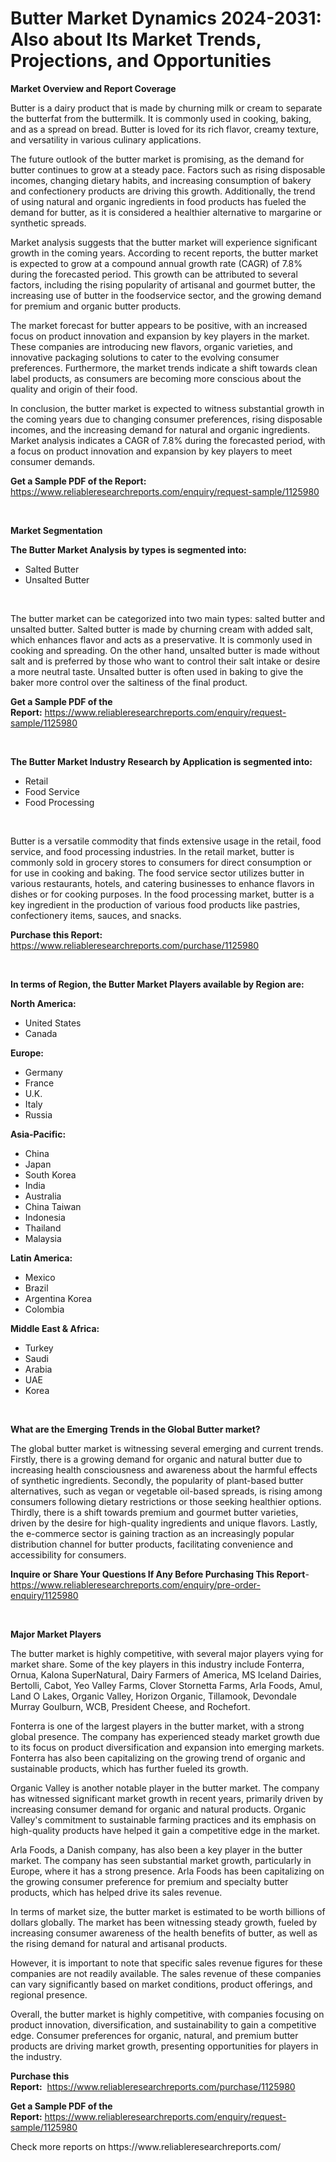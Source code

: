 <p><h1>Butter Market Dynamics 2024-2031: Also about Its Market Trends, Projections, and Opportunities</h1></p><p><strong>Market Overview and Report Coverage</strong></p>
<p><p>Butter is a dairy product that is made by churning milk or cream to separate the butterfat from the buttermilk. It is commonly used in cooking, baking, and as a spread on bread. Butter is loved for its rich flavor, creamy texture, and versatility in various culinary applications.</p><p>The future outlook of the butter market is promising, as the demand for butter continues to grow at a steady pace. Factors such as rising disposable incomes, changing dietary habits, and increasing consumption of bakery and confectionery products are driving this growth. Additionally, the trend of using natural and organic ingredients in food products has fueled the demand for butter, as it is considered a healthier alternative to margarine or synthetic spreads.</p><p>Market analysis suggests that the butter market will experience significant growth in the coming years. According to recent reports, the butter market is expected to grow at a compound annual growth rate (CAGR) of 7.8% during the forecasted period. This growth can be attributed to several factors, including the rising popularity of artisanal and gourmet butter, the increasing use of butter in the foodservice sector, and the growing demand for premium and organic butter products.</p><p>The market forecast for butter appears to be positive, with an increased focus on product innovation and expansion by key players in the market. These companies are introducing new flavors, organic varieties, and innovative packaging solutions to cater to the evolving consumer preferences. Furthermore, the market trends indicate a shift towards clean label products, as consumers are becoming more conscious about the quality and origin of their food.</p><p>In conclusion, the butter market is expected to witness substantial growth in the coming years due to changing consumer preferences, rising disposable incomes, and the increasing demand for natural and organic ingredients. Market analysis indicates a CAGR of 7.8% during the forecasted period, with a focus on product innovation and expansion by key players to meet consumer demands.</p></p>
<p><strong>Get a Sample PDF of the Report:</strong> <a href="https://www.reliableresearchreports.com/enquiry/request-sample/1125980">https://www.reliableresearchreports.com/enquiry/request-sample/1125980</a></p>
<p>&nbsp;</p>
<p><strong>Market Segmentation</strong></p>
<p><strong>The Butter Market Analysis by types is segmented into:</strong></p>
<p><ul><li>Salted Butter</li><li>Unsalted Butter</li></ul></p>
<p>&nbsp;</p>
<p><p>The butter market can be categorized into two main types: salted butter and unsalted butter. Salted butter is made by churning cream with added salt, which enhances flavor and acts as a preservative. It is commonly used in cooking and spreading. On the other hand, unsalted butter is made without salt and is preferred by those who want to control their salt intake or desire a more neutral taste. Unsalted butter is often used in baking to give the baker more control over the saltiness of the final product.</p></p>
<p><strong>Get a Sample PDF of the Report:</strong>&nbsp;<a href="https://www.reliableresearchreports.com/enquiry/request-sample/1125980">https://www.reliableresearchreports.com/enquiry/request-sample/1125980</a></p>
<p>&nbsp;</p>
<p><strong>The Butter Market Industry Research by Application is segmented into:</strong></p>
<p><ul><li>Retail</li><li>Food Service</li><li>Food Processing</li></ul></p>
<p>&nbsp;</p>
<p><p>Butter is a versatile commodity that finds extensive usage in the retail, food service, and food processing industries. In the retail market, butter is commonly sold in grocery stores to consumers for direct consumption or for use in cooking and baking. The food service sector utilizes butter in various restaurants, hotels, and catering businesses to enhance flavors in dishes or for cooking purposes. In the food processing market, butter is a key ingredient in the production of various food products like pastries, confectionery items, sauces, and snacks.</p></p>
<p><strong>Purchase this Report:</strong>&nbsp; <a href="https://www.reliableresearchreports.com/purchase/1125980">https://www.reliableresearchreports.com/purchase/1125980</a></p>
<p>&nbsp;</p>
<p><strong>In terms of Region, the Butter Market Players available by Region are:</strong></p>
<p>
    <p> <strong> North America: </strong>
        <ul>
            <li>United States</li>
            <li>Canada</li>
        </ul>
        </p> 
    <p> <strong> Europe: </strong>
        <ul>
            <li>Germany</li>
            <li>France</li>
            <li>U.K.</li>
            <li>Italy</li>
            <li>Russia</li>
        </ul>
        </p> 
    <p> <strong> Asia-Pacific: </strong>
        <ul>
            <li>China</li>
            <li>Japan</li>
            <li>South Korea</li>
            <li>India</li>
            <li>Australia</li>
            <li>China Taiwan</li>
            <li>Indonesia</li>
            <li>Thailand</li>
            <li>Malaysia</li>
        </ul>
        </p> 
    <p> <strong> Latin America: </strong>
        <ul>
            <li>Mexico</li>
            <li>Brazil</li>
            <li>Argentina Korea</li>
            <li>Colombia</li>
        </ul>
        </p> 
    <p> <strong> Middle East & Africa: </strong>
        <ul>
            <li>Turkey</li>
            <li>Saudi</li>
            <li>Arabia</li>
            <li>UAE</li>
            <li>Korea</li>
        </ul>
    </p>
    </p>
<p>&nbsp;</p>
<p><strong>What are the Emerging Trends in the Global Butter market?</strong></p>
<p><p>The global butter market is witnessing several emerging and current trends. Firstly, there is a growing demand for organic and natural butter due to increasing health consciousness and awareness about the harmful effects of synthetic ingredients. Secondly, the popularity of plant-based butter alternatives, such as vegan or vegetable oil-based spreads, is rising among consumers following dietary restrictions or those seeking healthier options. Thirdly, there is a shift towards premium and gourmet butter varieties, driven by the desire for high-quality ingredients and unique flavors. Lastly, the e-commerce sector is gaining traction as an increasingly popular distribution channel for butter products, facilitating convenience and accessibility for consumers.</p></p>
<p><strong>Inquire or Share Your Questions If Any Before Purchasing This Report</strong>- <a href="https://www.reliableresearchreports.com/enquiry/pre-order-enquiry/1125980">https://www.reliableresearchreports.com/enquiry/pre-order-enquiry/1125980</a></p>
<p>&nbsp;</p>
<p><strong>Major Market Players</strong></p>
<p><p>The butter market is highly competitive, with several major players vying for market share. Some of the key players in this industry include Fonterra, Ornua, Kalona SuperNatural, Dairy Farmers of America, MS Iceland Dairies, Bertolli, Cabot, Yeo Valley Farms, Clover Stornetta Farms, Arla Foods, Amul, Land O Lakes, Organic Valley, Horizon Organic, Tillamook, Devondale Murray Goulburn, WCB, President Cheese, and Rochefort.</p><p>Fonterra is one of the largest players in the butter market, with a strong global presence. The company has experienced steady market growth due to its focus on product diversification and expansion into emerging markets. Fonterra has also been capitalizing on the growing trend of organic and sustainable products, which has further fueled its growth.</p><p>Organic Valley is another notable player in the butter market. The company has witnessed significant market growth in recent years, primarily driven by increasing consumer demand for organic and natural products. Organic Valley's commitment to sustainable farming practices and its emphasis on high-quality products have helped it gain a competitive edge in the market.</p><p>Arla Foods, a Danish company, has also been a key player in the butter market. The company has seen substantial market growth, particularly in Europe, where it has a strong presence. Arla Foods has been capitalizing on the growing consumer preference for premium and specialty butter products, which has helped drive its sales revenue.</p><p>In terms of market size, the butter market is estimated to be worth billions of dollars globally. The market has been witnessing steady growth, fueled by increasing consumer awareness of the health benefits of butter, as well as the rising demand for natural and artisanal products.</p><p>However, it is important to note that specific sales revenue figures for these companies are not readily available. The sales revenue of these companies can vary significantly based on market conditions, product offerings, and regional presence.</p><p>Overall, the butter market is highly competitive, with companies focusing on product innovation, diversification, and sustainability to gain a competitive edge. Consumer preferences for organic, natural, and premium butter products are driving market growth, presenting opportunities for players in the industry.</p></p>
<p><strong>Purchase this Report:</strong>&nbsp;&nbsp;<a href="https://www.reliableresearchreports.com/purchase/1125980">https://www.reliableresearchreports.com/purchase/1125980</a></p>
<p></p>
<p><strong>Get a Sample PDF of the Report:</strong>&nbsp;<a href="https://www.reliableresearchreports.com/enquiry/request-sample/1125980">https://www.reliableresearchreports.com/enquiry/request-sample/1125980</a></p>
<p>Check more reports on https://www.reliableresearchreports.com/</p>